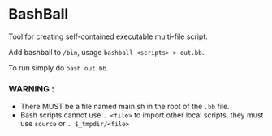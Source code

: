 # BashBall
Tool for creating self-contained executable multi-file script.

Add bashball to `/bin`, usage `bashball <scripts> > out.bb`.

To run simply do `bash out.bb`.

### WARNING :
+  There MUST be a file named main.sh in the root of the `.bb` file.
+  Bash scripts cannot use `. <file>` to import other local scripts, they must use `source` or `. $_tmpdir/<file>`
